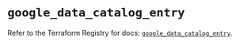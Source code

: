 # `google_data_catalog_entry`

Refer to the Terraform Registry for docs: [`google_data_catalog_entry`](https://registry.terraform.io/providers/hashicorp/google/6.38.0/docs/resources/data_catalog_entry).
